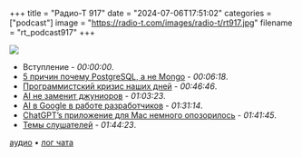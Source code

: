 +++
title = "Радио-Т 917"
date = "2024-07-06T17:51:02"
categories = ["podcast"]
image = "https://radio-t.com/images/radio-t/rt917.jpg"
filename = "rt_podcast917"
+++

![](https://radio-t.com/images/radio-t/rt917.jpg)

- Вступление - *00:00:00*.
- [5 причин почему PostgreSQL, а не Mongo](https://blog.logto.io/postgresql-vs-mongodb/) - *00:06:18*.
- [Программистский кризис наших дней](https://wryl.tech/log/2024/the-software-crisis.html) - *00:46:46*.
- [AI не заменит джуниоров](https://stackoverflow.blog/2024/06/10/generative-ai-is-not-going-to-build-your-engineering-team-for-you/) - *01:03:23*.
- [AI в Google в работе разработчиков](https://research.google/blog/ai-in-software-engineering-at-google-progress-and-the-path-ahead/) - *01:31:14*.
- [ChatGPT’s приложение для Mac немного опозорилось](https://arstechnica.com/ai/2024/07/chatgpts-much-heralded-mac-app-was-storing-conversations-as-plain-text/) - *01:41:45*.
- [Темы слушателей](https://radio-t.com/p/2024/07/02/prep-917/) - *01:44:23*.


[аудио](https://cdn.radio-t.com/rt_podcast917.mp3) • [лог чата](https://chat.radio-t.com/logs/radio-t-917.html)
<audio src="https://cdn.radio-t.com/rt_podcast917.mp3" preload="none"></audio>
